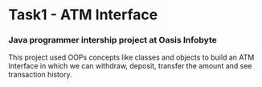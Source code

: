 # Task1 - ATM Interface

### Java programmer intership project at Oasis Infobyte

This project used OOPs concepts like classes and objects to build an ATM Interface in which we can withdraw, deposit, transfer the amount and see transaction history.

